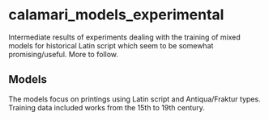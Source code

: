 # calamari_models_experimental

Intermediate results of experiments dealing with the training of mixed models for historical Latin script which seem to be somewhat promising/useful. More to follow.

## Models

The models focus on printings using Latin script and Antiqua/Fraktur types.
Training data included works from the 15th to 19th century.
